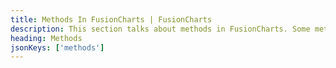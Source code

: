 ```yaml
---
title: Methods In FusionCharts | FusionCharts
description: This section talks about methods in FusionCharts. Some methods are getObjectReference, addEventListener, removeEventListener, getXMLData, setXMLData, etc
heading: Methods
jsonKeys: ['methods']
---
```

